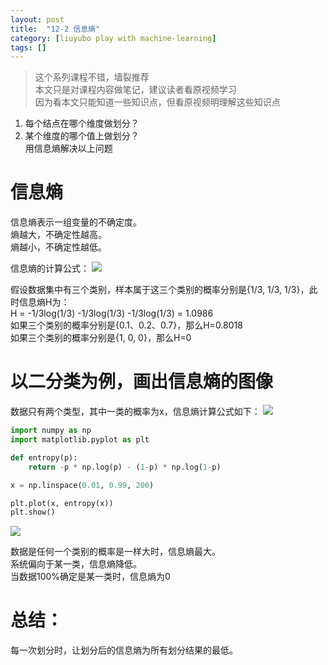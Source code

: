 ```yaml
---
layout: post
title:  "12-2 信息熵"
category: [liuyubo play with machine-learning]
tags: []
---
```


> 这个系列课程不错，墙裂推荐  
> 本文只是对课程内容做笔记，建议读者看原视频学习  
> 因为看本文只能知道一些知识点，但看原视频明理解这些知识点  

1. 每个结点在哪个维度做划分？  
2. 某个维度的哪个值上做划分？  
用信息熵解决以上问题  

# 信息熵

信息熵表示一组变量的不确定度。  
熵越大，不确定性越高。  
熵越小，不确定性越低。

<!-- more -->

信息熵的计算公式：
![](http://windmissing.github.io/images/2019/263.jpg)  

假设数据集中有三个类别，样本属于这三个类别的概率分别是{1/3, 1/3, 1/3}，此时信息熵H为：  
H = -1/3log(1/3) -1/3log(1/3)  -1/3log(1/3) = 1.0986  
如果三个类别的概率分别是{0.1、0.2、0.7}，那么H=0.8018  
如果三个类别的概率分别是{1, 0, 0}，那么H=0  

# 以二分类为例，画出信息熵的图像

数据只有两个类型，其中一类的概率为x，信息熵计算公式如下：
![](http://windmissing.github.io/images/2019/264.jpg)  

```python
import numpy as np
import matplotlib.pyplot as plt

def entropy(p):
    return -p * np.log(p) - (1-p) * np.log(1-p)

x = np.linspace(0.01, 0.99, 200)

plt.plot(x, entropy(x))
plt.show()
```

![](http://windmissing.github.io/images/2019/264.png)

数据是任何一个类别的概率是一样大时，信息熵最大。  
系统偏向于某一类，信息熵降低。  
当数据100%确定是某一类时，信息熵为0

# 总结：

每一次划分时，让划分后的信息熵为所有划分结果的最低。
